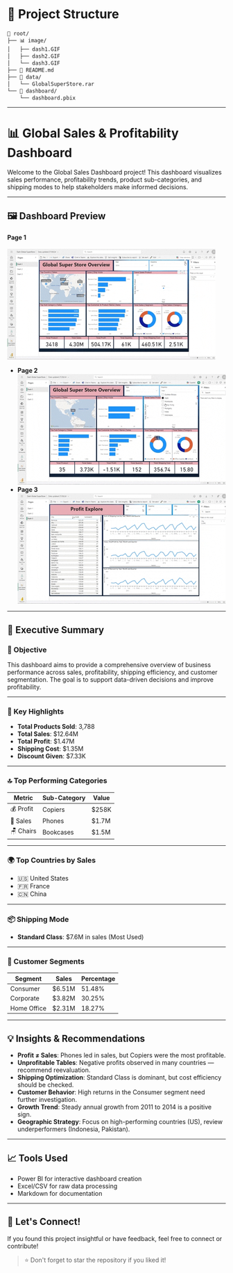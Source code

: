 # 📁 Project Structure
```
📁 root/
├── 📊 image/
│   ├── dash1.GIF
│   ├── dash2.GIF
│   └── dash3.GIF
├── 📄 README.md
├── 📂 data/
│   └── GlobalSuperStore.rar
└── 📁 dashboard/
    └── dashboard.pbix
```

---
# 📊 Global Sales & Profitability Dashboard

Welcome to the Global Sales Dashboard project! This dashboard visualizes sales performance, profitability trends, product sub-categories, and shipping modes to help stakeholders make informed decisions.

---

## 🖼️ Dashboard Preview
#### Page 1
![Dashboard Preview 1](https://github.com/ubaidillahfakhrul/pbi-sales-performance-dashboard/raw/main/image/dash1.gif)
- **Page 2**
![Dashboard Preview 2](https://github.com/ubaidillahfakhrul/pbi-sales-performance-dashboard/raw/main/image/dash2.gif)
- **Page 3**
![Dashboard Preview 3](https://github.com/ubaidillahfakhrul/pbi-sales-performance-dashboard/raw/main/image/dash3.gif)


---

## 🚀 Executive Summary

### 🎯 Objective  
This dashboard aims to provide a comprehensive overview of business performance across sales, profitability, shipping efficiency, and customer segmentation. The goal is to support data-driven decisions and improve profitability.

---

### 📌 Key Highlights

- **Total Products Sold**: 3,788  
- **Total Sales**: $12.64M  
- **Total Profit**: $1.47M  
- **Shipping Cost**: $1.35M  
- **Discount Given**: $7.33K

---

### 🔝 Top Performing Categories

| Metric | Sub-Category | Value |
|--------|--------------|--------|
| 💰 Profit | Copiers | $258K |
| 💸 Sales | Phones | $1.7M |
| 🪑 Chairs | Bookcases | $1.5M |

---

### 🌍 Top Countries by Sales

- 🇺🇸 United States
- 🇫🇷 France
- 🇨🇳 China

---

### 📦 Shipping Mode

- **Standard Class**: $7.6M in sales (Most Used)

---

### 👥 Customer Segments

| Segment | Sales | Percentage |
|---------|-------|------------|
| Consumer | $6.51M | 51.48% |
| Corporate | $3.82M | 30.25% |
| Home Office | $2.31M | 18.27% |

---

## 💡 Insights & Recommendations

- **Profit ≠ Sales**: Phones led in sales, but Copiers were the most profitable.
- **Unprofitable Tables**: Negative profits observed in many countries — recommend reevaluation.
- **Shipping Optimization**: Standard Class is dominant, but cost efficiency should be checked.
- **Customer Behavior**: High returns in the Consumer segment need further investigation.
- **Growth Trend**: Steady annual growth from 2011 to 2014 is a positive sign.
- **Geographic Strategy**: Focus on high-performing countries (US), review underperformers (Indonesia, Pakistan).

---

## 📈 Tools Used

- Power BI for interactive dashboard creation  
- Excel/CSV for raw data processing  
- Markdown for documentation

---

## 🤝 Let's Connect!

If you found this project insightful or have feedback, feel free to connect or contribute!

> ⭐ Don't forget to star the repository if you liked it!
